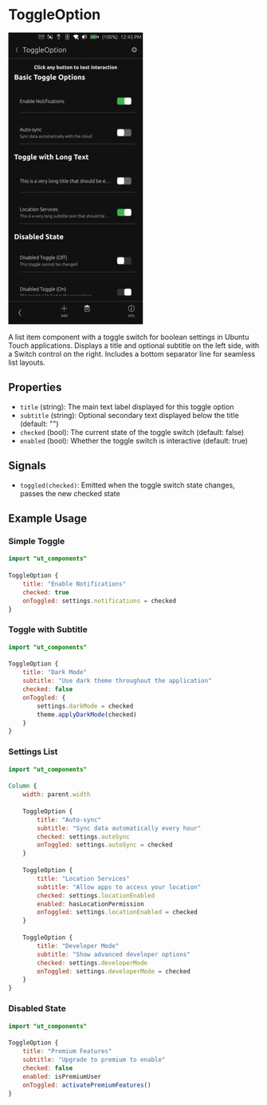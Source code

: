 # ToggleOption

![](./images/ToggleOption.jpg)

A list item component with a toggle switch for boolean settings in Ubuntu Touch applications. Displays a title and optional subtitle on the left side, with a Switch control on the right. Includes a bottom separator line for seamless list layouts.

## Properties

- `title` (string): The main text label displayed for this toggle option
- `subtitle` (string): Optional secondary text displayed below the title (default: "")
- `checked` (bool): The current state of the toggle switch (default: false)
- `enabled` (bool): Whether the toggle switch is interactive (default: true)

## Signals

- `toggled(checked)`: Emitted when the toggle switch state changes, passes the new checked state

## Example Usage

### Simple Toggle
```qml
import "ut_components"

ToggleOption {
    title: "Enable Notifications"
    checked: true
    onToggled: settings.notifications = checked
}
```

### Toggle with Subtitle
```qml
import "ut_components"

ToggleOption {
    title: "Dark Mode"
    subtitle: "Use dark theme throughout the application"
    checked: false
    onToggled: {
        settings.darkMode = checked
        theme.applyDarkMode(checked)
    }
}
```

### Settings List
```qml
import "ut_components"

Column {
    width: parent.width

    ToggleOption {
        title: "Auto-sync"
        subtitle: "Sync data automatically every hour"
        checked: settings.autoSync
        onToggled: settings.autoSync = checked
    }

    ToggleOption {
        title: "Location Services"
        subtitle: "Allow apps to access your location"
        checked: settings.locationEnabled
        enabled: hasLocationPermission
        onToggled: settings.locationEnabled = checked
    }

    ToggleOption {
        title: "Developer Mode"
        subtitle: "Show advanced developer options"
        checked: settings.developerMode
        onToggled: settings.developerMode = checked
    }
}
```

### Disabled State
```qml
import "ut_components"

ToggleOption {
    title: "Premium Features"
    subtitle: "Upgrade to premium to enable"
    checked: false
    enabled: isPremiumUser
    onToggled: activatePremiumFeatures()
}
```
